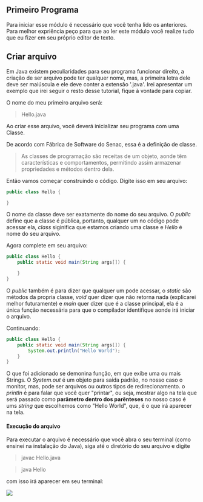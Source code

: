 ## Primeiro Programa
 
Para iniciar esse módulo é necessário que você tenha lido os anteriores. Para melhor expriência peço para que ao ler este módulo você realize tudo que eu fizer em seu próprio editor de texto.

## Criar arquivo

Em Java existem peculiaridades para seu programa funcionar direito, a criação de ser arquivo pode ter qualquer nome, mas, a primeira letra dele deve ser maiúscula e ele deve conter a extensão '.java'. Irei apresentar um exemplo que irei seguir o resto desse tutorial, fique à vontade para copiar.

O nome do meu primeiro arquivo será:
> Hello.java

Ao criar esse arquivo, você deverá inicializar seu programa com uma Classe.

De acordo com Fábrica de Software do Senac, essa é a definição de classe.
>As classes de programação são receitas de um objeto, aonde têm características e comportamentos, permitindo assim armazenar propriedades e métodos dentro dela.

Então vamos começar construindo o código. Digite isso em seu arquivo:

```java
public class Hello {

}
```
O nome da classe deve ser exatamente do nome do seu arquivo. O *public* define que a classe é pública, portanto, qualquer um no código pode acessar ela, *class* siginifica que estamos criando uma classe e *Hello* é nome do seu arquivo.

Agora complete em seu arquivo:

>

```java
public class Hello {
    public static void main(String args[]) {

    }
}
```

O *public* também é para dizer que qualquer um pode acessar, o *static* são métodos da propria classe, *void* quer dizer que não retorna nada (explicarei melhor futuramente) e *main* quer dizer que é a classe principal, ela é a única função necessária para que o compilador identifique aonde irá iniciar o arquivo.

Continuando:

```java
public class Hello {
    public static void main(String args[]) {
        System.out.println("Hello World");
    }
}
```

O que foi adicionado se demonina função, em que exibe uma ou mais Strings. O *System.out* é um objeto para saída padrão, no nosso caso o monitor, mas, pode ser arquivos ou outros tipos de redirecionamento. o *println* é para falar que você quer "printar", ou seja, mostrar algo na tela que será passado como **parâmetro dentro dos parênteses** no nosso caso é ums *string* que escolhemos como "Hello World", que, é o que irá aparecer na tela.

#### Execução do arquivo

Para executar o arquivo é necessário que você abra o seu terminal (como ensinei na instalação do Java), siga até o diretório do seu arquivo e digite

> javac Hello.java

> java Hello

com isso irá aparecer em seu terminal:

<img src="https://i.imgur.com/X2hVyRa.png">

